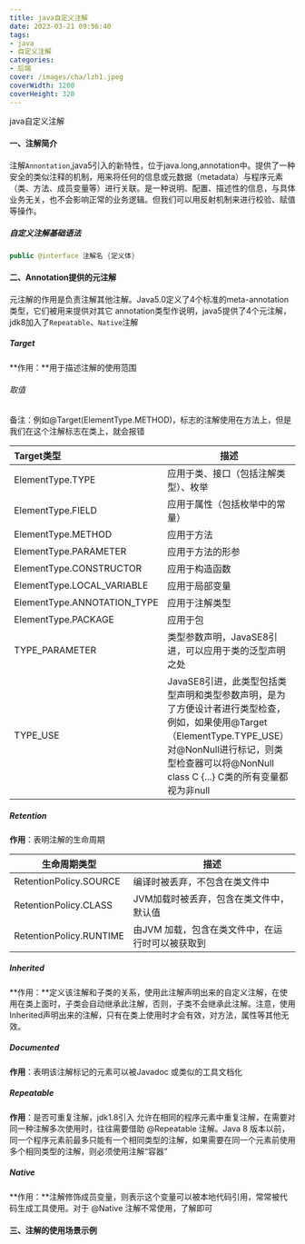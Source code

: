 ```yaml
---
title: java自定义注解
date: 2023-03-21 09:56:40
tags:
- java
- 自定义注解
categories:
- 后端
cover: /images/cha/lzh1.jpeg
coverWidth: 1200
coverHeight: 320
---
```


java自定义注解

<!-- more -->

#### 一、注解简介

注解`Annontation`,java5引入的新特性，位于java.long,annotation中。提供了一种安全的类似注释的机制，用来将任何的信息或元数据（metadata）与程序元素（类、方法、成员变量等）进行关联。是一种说明、配置、描述性的信息，与具体业务无关，也不会影响正常的业务逻辑。但我们可以用反射机制来进行校验、赋值等操作。

##### 自定义注解基础语法

```java
public @interface 注解名 {定义体}
```

#### 二、Annotation提供的元注解

元注解的作用是负责注解其他注解。Java5.0定义了4个标准的meta-annotation类型，它们被用来提供对其它 annotation类型作说明，java5提供了4个元注解，jdk8加入了`Repeatable`、`Native`注解

##### Target

**作用：**用于描述注解的使用范围

###### 取值

备注：例如@Target(ElementType.METHOD)，标志的注解使用在方法上，但是我们在这个注解标志在类上，就会报错

| **Target类型**              | 描述                                                         |
| :-------------------------- | ------------------------------------------------------------ |
| ElementType.TYPE            | 应用于类、接口（包括注解类型）、枚举                         |
| ElementType.FIELD           | 应用于属性（包括枚举中的常量）                               |
| ElementType.METHOD          | 应用于方法                                                   |
| ElementType.PARAMETER       | 应用于方法的形参                                             |
| ElementType.CONSTRUCTOR     | 应用于构造函数                                               |
| ElementType.LOCAL_VARIABLE  | 应用于局部变量                                               |
| ElementType.ANNOTATION_TYPE | 应用于注解类型                                               |
| ElementType.PACKAGE         | 应用于包                                                     |
| TYPE_PARAMETER              | 类型参数声明，JavaSE8引进，可以应用于类的泛型声明之处        |
| TYPE_USE                    | JavaSE8引进，此类型包括类型声明和类型参数声明，是为了方便设计者进行类型检查，例如，如果使用@Target（ElementType.TYPE_USE）对@NonNull进行标记，则类型检查器可以将@NonNull class C {...} C类的所有变量都视为非null |

##### Retention

**作用**：表明注解的生命周期

| 生命周期类型            | 描述                                             |
| ----------------------- | ------------------------------------------------ |
| RetentionPolicy.SOURCE  | 编译时被丢弃，不包含在类文件中                   |
| RetentionPolicy.CLASS   | JVM加载时被丢弃，包含在类文件中，默认值          |
| RetentionPolicy.RUNTIME | 由JVM 加载，包含在类文件中，在运行时可以被获取到 |

##### Inherited

**作用：**定义该注解和子类的关系，使用此注解声明出来的自定义注解，在使用在类上面时，子类会自动继承此注解，否则，子类不会继承此注解。注意，使用Inherited声明出来的注解，只有在类上使用时才会有效，对方法，属性等其他无效。

##### **Documented**

**作用**：表明该注解标记的元素可以被Javadoc 或类似的工具文档化

##### Repeatable

**作用**：是否可重复注解，jdk1.8引入	允许在相同的程序元素中重复注解，在需要对同一种注解多次使用时，往往需要借助 @Repeatable 注解。Java 8 版本以前，同一个程序元素前最多只能有一个相同类型的注解，如果需要在同一个元素前使用多个相同类型的注解，则必须使用注解“容器”

##### Native

 **作用：**注解修饰成员变量，则表示这个变量可以被本地代码引用，常常被代码生成工具使用。对于 @Native 注解不常使用，了解即可

#### 三、注解的使用场景示例


